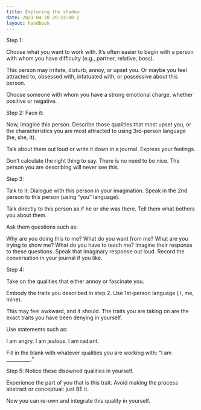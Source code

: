 ```yaml
---
title: Exploring the shadow
date: 2021-04-30 20:23:00 Z
layout: handbook
---
```


Step 1: 

Choose what you want to work with. It’s often easier to begin with a person with whom you have difficulty (e.g., partner, relative, boss).

This person may irritate, disturb, annoy, or upset you. Or maybe you feel attracted to, obsessed with, infatuated with, or possessive about this person.

Choose someone with whom you have a strong emotional charge, whether positive or negative.

Step 2: Face it: 

Now, imagine this person. Describe those qualities that most upset you, or the characteristics you are most attracted to using 3rd-person language (he, she, it).

Talk about them out loud or write it down in a journal. Express your feelings.

Don’t calculate the right thing to say. There is no need to be nice. The person you are describing will never see this.

Step 3: 

Talk to it: Dialogue with this person in your imagination. Speak in the 2nd person to this person (using “you” language).

Talk directly to this person as if he or she was there. Tell them what bothers you about them.

Ask them questions such as:

Why are you doing this to me?
What do you want from me?
What are you trying to show me?
What do you have to teach me?
Imagine their response to these questions. Speak that imaginary response out loud. Record the conversation in your journal if you like.

Step 4: 

Take on the qualities that either annoy or fascinate you.

Embody the traits you described in step 2. Use 1st-person language ( I, me, mine).

This may feel awkward, and it should. The traits you are taking on are the exact traits you have been denying in yourself.

Use statements such as:

I am angry.
I am jealous.
I am radiant.

Fill in the blank with whatever qualities you are working with: “I am __________.”

Step 5: Notice these disowned qualities in yourself.

Experience the part of you that is this trait. Avoid making the process abstract or conceptual: just BE it.

Now you can re-own and integrate this quality in yourself.
